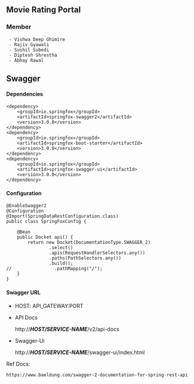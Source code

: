 ## Movie Rating Portal

### Member
```
 - Vishwa Deep Ghimire 
 - Rajiv Gyawali 
 - Sushil Subedi 
 - Diptesh Shrestha 
 - Abhay Rawal 
```

## Swagger

#### Dependencies
```
<dependency>
    <groupId>io.springfox</groupId>
    <artifactId>springfox-swagger2</artifactId>
    <version>3.0.0</version>
</dependency>
<dependency>
    <groupId>io.springfox</groupId>
    <artifactId>springfox-boot-starter</artifactId>
    <version>3.0.0</version>
</dependency>
<dependency>
    <groupId>io.springfox</groupId>
    <artifactId>springfox-swagger-ui</artifactId>
    <version>3.0.0</version>
</dependency>

```
#### Configuration
```
@EnableSwagger2
@Configuration
@Import(SpringDataRestConfiguration.class)
public class SpringFoxConfig {

    @Bean
    public Docket api() {
        return new Docket(DocumentationType.SWAGGER_2)
                .select()
                .apis(RequestHandlerSelectors.any())
                .paths(PathSelectors.any())
                .build();
//                .pathMapping("/");
    }
}
```
#### Swagger URL
* HOST: API_GATEWAY:PORT
* API Docs

     http://___HOST/SERVICE-NAME___/v2/api-docs
* Swagger-Ui

    http://___HOST/SERVICE-NAME___/swagger-ui/index.html


Ref Docs:

    https://www.baeldung.com/swagger-2-documentation-for-spring-rest-api